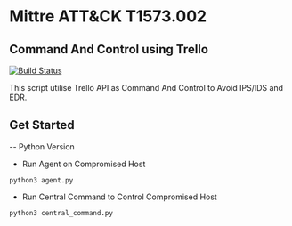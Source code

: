 # Mittre ATT&CK T1573.002
## Command And Control using Trello

[![Build Status](https://travis-ci.org/joemccann/dillinger.svg?branch=master)](https://travis-ci.org/joemccann/dillinger)

This script utilise Trello API as Command And Control to Avoid IPS/IDS and EDR.

## Get Started
-- Python Version
- Run Agent on Compromised Host
```
python3 agent.py
```
- Run Central Command to Control Compromised Host
```
python3 central_command.py
```

